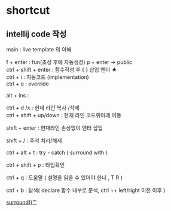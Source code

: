 # shortcut

## intellij code 작성  
main                  : live template 의 이해     

f + enter : fun(초성 후에 자동생성)  p + enter -> public  
ctrl + shift + enter     : 함수작성 후 { } 삽입 엔터 ★   
ctrl + i : 자동코드 (implementation)  
ctrl + o : override  

alt + ins : 

ctrl + d /x              : 현재 라인 복사 /삭제   
ctrl + shift + up/down  : 현재 라인 코드위아래 이동  

shift + enter           : 현재라인 손상없이 엔터 삽입

shift + /               : 주석 처리/해제
  
ctrl + alt + t         : try - catch ( surround with )

ctrl + shift + p : 타입확인

ctrl + q : 도움말 ( 설명을 읽을 수 있어야 한다 , T R )

ctrl + b : 탐색( declare 함수 내부로 분석, ctrl ++ left/right 이전 이후 )

[surround({"'](https://www.jetbrains.com/idea/guide/tips/surround-with-brackets-quotes/)    



